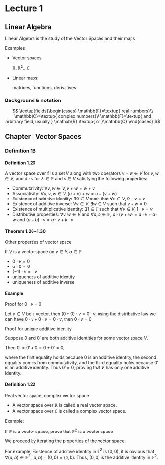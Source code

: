# Lecture 1

## Linear Algebra

Linear Algebra is the study of the Vector Spaces and their maps

Examples

* Vector spaces

    $\mathbb{R},\mathbb{R}^2...\mathbb{C}$

* Linear maps:
  
    matrices, functions, derivatives

### Background & notation

$$
\textup{fields}\begin{cases}
    \mathbb{R}=\textup{ real numbers}\\
    \mathbb{C}=\textup{ complex numbers}\\
    \mathbb{F}=\textup{ and arbitrary field, usually } \mathbb{R} \textup{ or }\mathbb{C}
\end{cases}
$$

## Chapter I Vector Spaces

### Definition 1B

#### Definition 1.20

A vector space over $\mathbb{f}$ is a set $V$ along with two operators $v+w\in V$ for $v,w\in V$, and $\lambda \cdot  v$ for $\lambda\in \mathbb{F}$ and $v\in V$ satisfying the following properties:

* Commutativity: $\forall v, w\in V,v+w=w+v$
* Associativity: $\forall u,v,w\in V,(u+v)+w=u+(v+w)$
* Existence of additive identity: $\exists 0\in V$ such that $\forall v\in V, 0+v=v$
* Existence of additive inverse: $\forall v\in V, \exists w \in V$ such that $v+w=0$
* Existence of multiplicative identity: $\exists 1 \in \mathbb{F}$ such that $\forall v\in V,1\cdot v=v$
* Distributive properties: $\forall v, w\in V$ and $\forall a,b\in \mathbb{F}$, $a\cdot(v+w)=a\cdot v+ a\cdot w$ and $(a+b)\cdot v=a\cdot v+b\cdot v$

#### Theorem 1.26~1.30

Other properties of vector space

If $V$ is a vector space on $v\in V,a\in\mathbb{F}$

* $0\cdot v=0$
* $a\cdot 0=0$
* $(-1)\cdot v=-v$
* uniqueness of additive identity
* uniqueness of additive inverse

#### Example

Proof for $0\cdot v=0$

Let $v\in V$ be a vector, then $(0+0)\cdot v=0\cdot v$, using the distributive law we can have $0\cdot v+0\cdot v=0\cdot v$, then $0\cdot v=0$

Proof for unique additive identity

Suppose $0$ and $0'$ are both additive identities for some vector space $V$.

Then $0' = 0' +0 = 0 +0' = 0$,

where the first equality holds because $0$ is an additive identity, the second equality comes from commutativity, and the third equality holds because $0'$ is an additive identity. Thus 0$' = 0$, proving that 𝑉 has only one additive identity.

#### Definition 1.22 

Real vector space, complex vector space

* A vector space over $\mathbb{R}$ is called a real vector space.
* A vector space over $\mathbb{C}$ is called a complex vector space.

Example:

If $\mathbb{F}$ is a vector space, prove that $\mathbb{F}^2$ is a vector space

We proceed by iterating the properties of the vector space.

For example, Existence of additive identity in $\mathbb{F}^2$ is $(0,0)$, it is obvious that $\forall (a,b)\in \mathbb{F}^2, (a,b)+(0,0)=(a,b)$. Thus, $(0,0)$ is the additive identity in $\mathbb{F}^2$.

